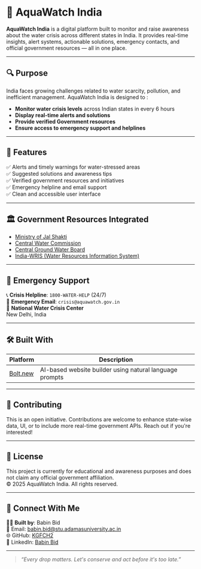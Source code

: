 # 🌊 AquaWatch India

**AquaWatch India** is a digital platform built to monitor and raise awareness about the water crisis across different states in India. It provides real-time insights, alert systems, actionable solutions, emergency contacts, and official government resources — all in one place.

---

## 🔍 Purpose

India faces growing challenges related to water scarcity, pollution, and inefficient management. AquaWatch India is designed to :
- **Monitor water crisis levels** across Indian states in every 6 hours
- **Display real-time alerts and solutions**
- **Provide verified Government resources**
- **Ensure access to emergency support and helplines**

---

## 🧠 Features

✅ Alerts and timely warnings for water-stressed areas  
✅ Suggested solutions and awareness tips  
✅ Verified government resources and initiatives  
✅ Emergency helpline and email support  
✅ Clean and accessible user interface  

---

## 🏛 Government Resources Integrated

- [Ministry of Jal Shakti](https://jalshakti-dowr.gov.in)
- [Central Water Commission](http://cwc.gov.in)
- [Central Ground Water Board](http://cgwb.gov.in)
- [India-WRIS (Water Resources Information System)](https://indiawris.gov.in)

---

## 🚨 Emergency Support

📞 **Crisis Helpline**: `1800-WATER-HELP` (24/7)  
📧 **Emergency Email**: `crisis@aquawatch.gov.in`  
🏢 **National Water Crisis Center**  
New Delhi, India

---

## 🛠️ Built With

| Platform        | Description                      |
|----------------|----------------------------------|
| [Bolt.new](https://bolt.new) | AI-based website builder using natural language prompts |

---

## 🤝 Contributing

This is an open initiative. Contributions are welcome to enhance state-wise data, UI, or to include more real-time government APIs. Reach out if you're interested!

---

## 📜 License

This project is currently for educational and awareness purposes and does not claim any official government affiliation.  
© 2025 AquaWatch India. All rights reserved.

---

## 🙌 Connect With Me

👨‍💻 **Built by**: Babin Bid  
📧 Email: babin.bid@stu.adamasuniversity.ac.in  
🌐 GitHub: [KGFCH2](https://github.com/KGFCH2)  
🔗 LinkedIn: [Babin Bid](https://www.linkedin.com/in/babin-bid-853728293/)

---

> _“Every drop matters. Let's conserve and act before it's too late.”_
